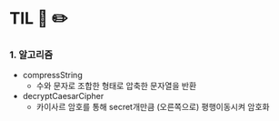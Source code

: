# TIL 📖 ✏️


 ### 1. 알고리즘
  
  - compressString 
     *  수와 문자로 조합한 형태로 압축한 문자열을 반환
  - decryptCaesarCipher
     * 카이사르 암호를 통해 secret개만큼 (오른쪽으로) 평행이동시켜 암호화
